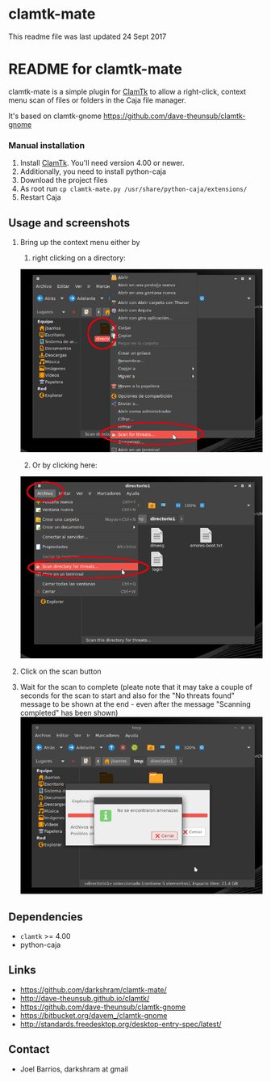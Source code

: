# clamtk-mate

This readme file was last updated 24 Sept 2017

# README for clamtk-mate

clamtk-mate is a simple plugin for
[ClamTk](https://github.com/dave-theunsub/clamtk) to allow a right-click,
context menu scan of files or folders in the Caja file manager.

It's based on clamtk-gnome https://github.com/dave-theunsub/clamtk-gnome


### Manual installation

1. Install [ClamTk](https://github.com/dave-theunsub/clamtk). You'll need version 4.00 or newer.
2. Additionally, you need to install python-caja
3. Download the project files
4. As root run `cp clamtk-mate.py /usr/share/python-caja/extensions/`
5. Restart Caja


## Usage and screenshots

1. Bring up the context menu either by
   1. right clicking on a directory:
   
   ![starting scan alt 1](_img/starting_scan_alt1.png)
   
   2. Or by clicking here:
   
   ![starting scan alt 2](_img/starting_scan_alt2.png)

2. Click on the scan button

3. Wait for the scan to complete (pleate note that it may take a couple of seconds for the scan to start and also for the "No threats found" message to be shown at the end - even after the message "Scanning completed" has been shown)
![scan result](_img/scan_result.png)


## Dependencies

* `clamtk` >= 4.00
* python-caja

## Links

* https://github.com/darkshram/clamtk-mate/
* http://dave-theunsub.github.io/clamtk/
* https://github.com/dave-theunsub/clamtk-gnome
* https://bitbucket.org/davem_/clamtk-gnome
* http://standards.freedesktop.org/desktop-entry-spec/latest/

## Contact

* Joel Barrios, darkshram at gmail
